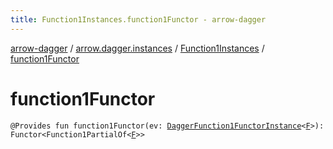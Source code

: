 ```yaml
---
title: Function1Instances.function1Functor - arrow-dagger
---
```


[arrow-dagger](../../index.html) / [arrow.dagger.instances](../index.html) / [Function1Instances](index.html) / [function1Functor](./function1-functor.html)

# function1Functor

`@Provides fun function1Functor(ev: `[`DaggerFunction1FunctorInstance`](../-dagger-function1-functor-instance/index.html)`<`[`F`](index.html#F)`>): Functor<Function1PartialOf<`[`F`](index.html#F)`>>`